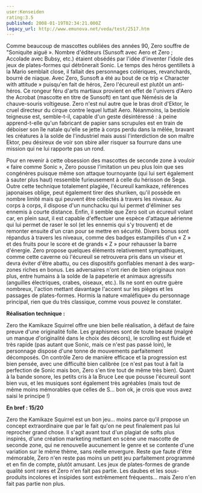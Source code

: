 ```yaml
---
user:Kenseiden
rating:3.5
published: 2008-01-19T02:34:21.000Z
legacy_url: http://www.emunova.net/veda/test/2517.htm
---
```

Comme beaucoup de mascottes oubliées des années 90, Zero souffre de "Soniquite aiguë ». Nombre d'éditeurs (Sunsoft avec Aero et Zero ; Accolade avec Bubsy, etc.) étaient obsédés par l'idée d'inventer l'idole des jeux de plates-formes qui détrônerait Sonic. Le temps des héros gentillets à la Mario semblait close, il fallait des personnages colériques, revanchards, bourré de niaque. Avec Zero, Sunsoft a été au bout de ce trip « Character with attitude » puisqu'en fait de héros, Zero l'écureuil est plutôt un anti-héros. Ce rongeur féru d'arts martiaux provient en effet de l'univers d'Aero the Acrobat (mascotte en titre de Sunsoft) en tant que Némésis de la chauve-souris voltigeuse. Zero n'est nul autre que le bras droit d'Ektor, le cruel directeur du cirque contre lequel luttait Aero. Néanmoins, la bestiole teigneuse est, semble-t-il, capable d'un geste désintéressé : à peine apprend-t-elle qu'un fabricant de papier sans scrupules est en train de déboiser son île natale qu'elle se jette à corps perdu dans la mêlée, bravant les créatures à la solde de l'industriel mais aussi l'interdiction de son maître Ektor, peu désireux de voir son sbire aller risquer sa fourrure dans une mission qui ne lui rapporte pas un rond.  

  

Pour en revenir à cette obsession des mascottes de seconde zone à vouloir « faire comme Sonic », Zero pousse l'imitation un peu plus loin que ses congénères puisque même son attaque tournoyante (qui lui sert également à sauter plus haut) ressemble furieusement à celle du hérisson de Sega. Outre cette technique totalement plagiée, l'écureuil kamikaze, références japonaises oblige, peut également tirer des shuriken, qu'il possède en nombre limité mais qui peuvent être collectés à travers les niveaux. Au corps à corps, il dispose d'un nunchacku qui lui permet d'éliminer ses ennemis à courte distance. Enfin, il semble que Zero soit un écureuil volant car, en plein saut, il est capable d'effectuer une espèce d'attaque aérienne qui lui permet de raser le sol (et les ennemis qui s'y trouvent) et de remonter ensuite d'un cran pour se mettre en sécurité. Divers bonus sont répandus à travers les niveaux, comme des badges estampillés d'un « Z » et des fruits pour le score et de grands « Z » pour rehausser la barre d'énergie. Zero propose quelques éléments relativement sympathiques, comme cette caverne où l'écureuil se retrouvera pris dans un viseur et devra éviter d'être abattu, ou ces dispositifs gonflables menant à des warp-zones riches en bonus. Les adversaires n'ont rien de bien originaux non plus, entre humains à la solde de la papeterie et animaux agressifs (anguilles électriques, crabes, oiseaux, etc.). Ils ne sont en outre guère nombreux, l'action mettant davantage l'accent sur les pièges et les passages de plates-formes. Hormis la nature «maléfique» du personnage principal, rien que du très classique, comme vous pouvez le constater.  

  

**Réalisation technique :**   

Zero the Kamikaze Squirrel offre une bien belle réalisation, à défaut de faire preuve d'une originalité folle. Les graphismes sont de toute beauté (malgré un manque d'originalité dans le choix des décors), le scrolling est fluide et très rapide (pas autant que Sonic, mais ce n'est pas passé loin), le personnage dispose d'une tonne de mouvements parfaitement décomposés. On contrôle Zero de manière efficace et la progression est bien pensée, avec une difficulté bien calibrée (ce n'est pas tout à fait la perfection de Sonic mais bon, Zero s'en tire tout de même très bien). Quant à la bande sonore, les petits cris à la Bruce Lee que pousse l'écureuil sont bien vus, et les musiques sont également très agréables (mais tout de même moins mémorables que celles de S... bon ok, je crois que vous avez saisi le principe !)  

  

**En bref : 15/20**   

Zero the Kamikaze Squirrel est un bon jeu... moins parce qu'il propose un concept extraordinaire que par le fait qu'on ne peut finalement pas lui reprocher grand chose. Il s'agit avant tout d'un plagiat de softs plus inspirés, d'une création marketing mettant en scène une mascotte de seconde zone, qui ne renouvelle aucunement le genre et se contente d'une variation sur le même thème, sans réelle envergure. Reste que faute d'être mémorable, Zero n'en reste pas moins un petit jeu parfaitement programmé et en fin de compte, plutôt amusant. Les jeux de plates-formes de grande qualité sont rares et Zero n'en fait pas partie. Les daubes et les sous-produits incolores et insipides sont extrêmement fréquents... mais Zero n'en fait pas partie non plus.